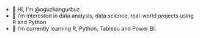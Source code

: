 - 👋 Hi, I’m @oguzhangurbuz
- 👀 I’m interested in data analysis, data science, real-world projects using R and Python
- 🌱 I’m currently learning R, Python, Tableau and Power BI.

<!---
oguzhangurbuz/oguzhangurbuz is a ✨ special ✨ repository because its `README.md` (this file) appears on your GitHub profile.
You can click the Preview link to take a look at your changes.
--->
 
